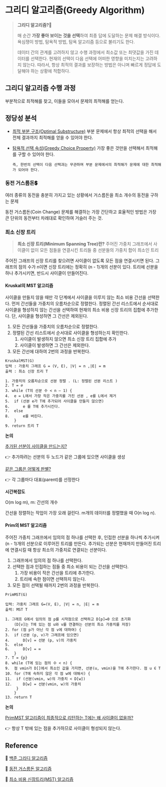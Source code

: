 # 그리디 알고리즘(Greedy Algorithm)
> **그리디 알고리즘?🤑**
>
> 매 순간 **가장 좋아 보이는 것을 선택**하여 최종 답에 도달하는 문제 해결 방식이다. 욕심쟁이 방법, 탐욕적 방법, 탐욕 알고리즘 등으로 불리기도 한다. 
>
> 데이터 간의 관계를 고려하지 않고 수행 과정에서 최소값 또는  최댓값을 가진 데이터를 선택한다. 현재의 선택이 다음 선택에 어떠한 영향을 미치는지는 고려하지 않는다. 따라서, 항상 최적의 결과를 보장하는 방법은 아니며 빠르게 정답에 도달해야 하는 상황에 적합하다. 

## 그리디 알고리즘 수행 과정
부분적으로 최적해를 찾고, 이들을 모아서 문제의 최적해를 얻는다.

## 정당성 분석
- <u>최적 부분 구조(Optimal Substructure)</u>
부분 문제에서 항상 최적의 선택을 해서 전체 결과까지 최적해를 얻을 수 있어야 한다.
  
- <u>탐욕적 선택 속성(Greedy Choice Property)</u>
  가장 좋은 것만을 선택해서 최적해를 구할 수 있어야 한다. 
  
  `즉, 한번의 선택이 다음 선택과는 무관하며 부분 문제에서의 최적해가 문제에 대한 최적해가 되어야 한다.`

### 동전 거스름돈💲
여러 종류의 동전을 충분히 가지고 있는 상황에서 거스름돈을 최소 개수의 동전을 구하는 문제

동전 거스름돈(Coin Change) 문제를 해결하는 가장 간단하고 효율적인 방법은 가장 큰 단위의 동전부터 차례대로 확인하여 거슬러 주는 것.

### 최소 신장 트리
> **최소 신장 트리(Minimum Spanning Tree)란?** 주어진 가중치 그래프에서 사이클이 없이 모든 점들을 연결시킨 트리들 중 선분들의 가중치 합이 최소인 트리

주어진 그래프의 신장 트리를 찾으려면 사이클이 없도록 모든 점을 연결시키면 된다. 그래프의 점의 수가 n이면 신장 트리에는 정확히 (n - 1)개의 선분이 있다. 트리에 선분을 하나 추가시키면, 반드시 사이클이 만들어진다.

#### Kruskal의 MST 알고리즘
사이클을 만들지 않을 때만 각 단계에서 사이클을 이루지 않는 최소 비용 간선을 선택한다.
먼저 간선들을 가중치의 오름차순으로 정렬한다. 정렬된 간선 리스트에서 순서대로 사이클을 형성하지 않는 간선을 선택하여 현재의 최소 비용 신장 트리의 집합에 추가한다. 단, 사이클을 형성하면 그 간선은 제외된다.



1. 모든 간선들을 가중치의 오름차순으로 정렬한다.
2. 정렬된 간선 리스트에서 순서대로 사이클을 형성하는지 확인한다.
   1. 사이클이 발생하지 않으면 최소 신장 트리 집합에 추가
   2. 사이클이 발생하면 그 간선은 제외한다.
3. 모든 간선에 대하여 2번의 과정을 반복한다.

```
KruskalMST(G)
입력 : 가중치 그래프 G = (V, E), |V| = n ,|E| = m
출력 : 최소 신장 트리 T

1. 가중치의 오름차순으로 선분 정렬 . (L: 정렬된 선분 리스트 )
2. T = ∅
3. while (T의 선분 수 < n – 1) {
4. 	e = L에서 가장 작은 가중치를 가진 선분 , e를 L에서 제거
5. 	if (선분 e가 T에 추가되어 사이클을 만들지 않으면)
6. 		e 를 T에 추가시킨다.
7. 	else
8. 		e를 버린다.
	}
9. return 트리 T
```

**논의**

<u>추가된 선분이 사이클을 만드는지?</u> 

👉 추가하려는 선분의 두 노드가 같은 그룹에 있으면 사이클을 생성

<u>같은 그룹은 어떻게 판별?</u>

👉 각 그룹마다 대표(parent)를 선정한다



**시간복잡도**

O(m log m),  m: 간선의 개수

간선을 정렬하는 작업이 가장 오래 걸린다. m개의 데이터를 정렬했을 때 O(n log n).



#### Prim의 MST 알고리즘

주어진 가중치 그래프에서 임의의 점 하나를 선택한 후, 인접한 선분을 하나씩 추가시켜 (n - 1)개의 선분으로 이루어진 트리를 만든다. 추가되는 선분은 현재까지 만들어진 트리에 연결시킬 때 항상 최소의 가중치로 연결되는 선분이다.



1. 그래프에서 임의의 점 하나를 선택한다.
2. 선택한 점과 인접하는 점들 중 최소 비용이 되는 간선을 선택한다.
   1. 가장 비용이 작은 간선을 트리에 추가한다.
   2. 트리에 속한 점이면 선택하지 않는다.
3. 모든 점이 선택될 때까지 2번의 과정을 반복한다.

```
PrimMST(G)

입력: 가중치 그래프 G=(V, E), |V| = n, |E| = m
출력: MST T
	
1. 그래프 G에서 임의의 점 p를 시작점으로 선택하고 D[p]=0 으로 초기화
	(D[v]는 T에 있는 점 u와 v를 연결하는 선분의 최소 가중치를 저장)
2. for (점 p가 아닌 각 점 v에 대하여) {
3.	if (선분 (p, v)가 그래프에 있으면)
4.		D[v] = 선분 (p, v)의 가중치
5.	else
6.		D[v] = ∞
	}
7. T = {p}
8. while (T에 있는 점의 수 < n) {
9.	점 vmin가 D[]에서 최소인 값을 가지면, 선분(u, vmin)을 T에 추가한다. 점 u ∈ T
10. for (T에 속하지 않은 각 점 w에 대해서) {
11.  if (선분(vmin, w)의 가중치 < D[w])
12.		D[w] = 선분(vmin, w)의 가중치
	 }
	}
13. return T
```

**논의**

<u>PrimMST 알고리즘이 최종적으로 리턴하는 T에는 왜 사이클이 없을까?</u>

👉 항상 T 밖에 있는 점을 추가하므로 사이클이 형성되지 않는다.



## Reference

📗 [백준 그리디 알고리즘](https://www.acmicpc.net/problemset?sort=ac_desc&algo=33)

📗 [동전 거스름돈 알고리즘](https://jackpot53.tistory.com/106)

📗 [최소 비용 신장트리(MST) 알고리즘](https://hibee.tistory.com/300)
